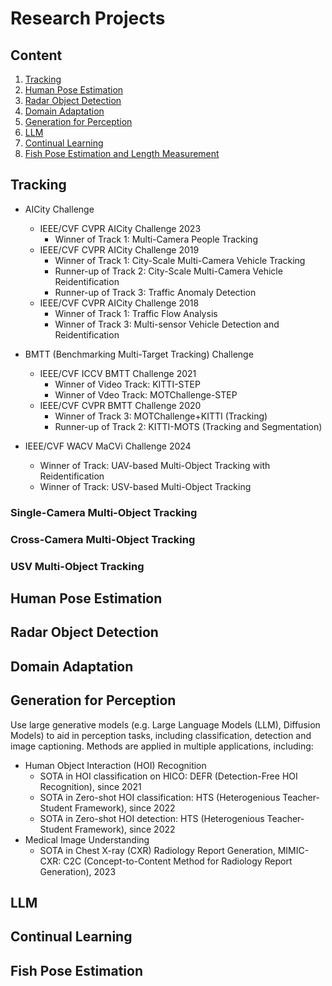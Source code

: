# Research Projects
## Content
1. [Tracking](#tracking)
2. [Human Pose Estimation](#human-pose-estimation)
3. [Radar Object Detection](#radar-object-detection)
4. [Domain Adaptation](#domain-adaptation)
5. [Generation for Perception](#generation-for-perception)
6. [LLM](#llm)
7. [Continual Learning](#continual-learning)
8. [Fish Pose Estimation and Length Measurement](#fish-pose-estimation)

## Tracking

- AICity Challenge
  - IEEE/CVF CVPR AICity Challenge 2023
    - Winner of Track 1: Multi-Camera People Tracking
  - IEEE/CVF CVPR AICity Challenge 2019
    - Winner of Track 1: City-Scale Multi-Camera Vehicle Tracking
    - Runner-up of Track 2: City-Scale Multi-Camera Vehicle Reidentification
    - Runner-up of Track 3: Traffic Anomaly Detection
  - IEEE/CVF CVPR AICity Challenge 2018
    - Winner of Track 1: Traffic Flow Analysis
    - Winner of Track 3: Multi-sensor Vehicle Detection and Reidentification

- BMTT (Benchmarking Multi-Target Tracking) Challenge 
  - IEEE/CVF ICCV BMTT Challenge 2021
    - Winner of Video Track: KITTI-STEP
    - Winner of Vdeo Track: MOTChallenge-STEP
  - IEEE/CVF CVPR BMTT Challenge 2020
    - Winner of Track 3: MOTChallenge+KITTI (Tracking)
    - Runner-up of Track 2: KITTI-MOTS (Tracking and Segmentation)

- IEEE/CVF WACV MaCVi Challenge 2024
  - Winner of Track: UAV-based Multi-Object Tracking with Reidentification
  - Winner of Track: USV-based Multi-Object Tracking


### Single-Camera Multi-Object Tracking

### Cross-Camera Multi-Object Tracking

### USV Multi-Object Tracking

## Human Pose Estimation
## Radar Object Detection
## Domain Adaptation
## Generation for Perception
Use large generative models (e.g. Large Language Models (LLM), Diffusion Models) to aid in perception tasks, including classification, detection and image captioning. Methods are applied in multiple applications, including:
- Human Object Interaction (HOI) Recognition
  - SOTA in HOI classification on HICO: DEFR (Detection-Free HOI Recognition), since 2021
  - SOTA in Zero-shot HOI classification: HTS (Heterogenious Teacher-Student Framework), since 2022
  - SOTA in Zero-shot HOI detection: HTS (Heterogenious Teacher-Student Framework), since 2022
- Medical Image Understanding
  - SOTA in Chest X-ray (CXR) Radiology Report Generation, MIMIC-CXR: C2C (Concept-to-Content Method for Radiology Report Generation), 2023

## LLM

## Continual Learning

## Fish Pose Estimation
